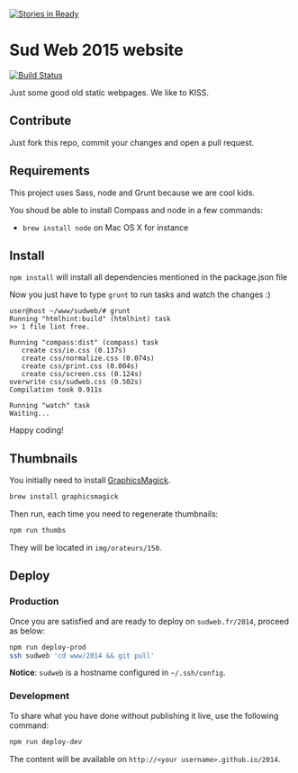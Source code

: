 [![Stories in Ready](https://badge.waffle.io/sudweb/2015.png?label=ready&title=Ready)](https://waffle.io/sudweb/2015)

# Sud Web 2015 website

[![Build Status](https://travis-ci.org/sudweb/2015.png?branch=master)](https://travis-ci.org/sudweb/2015)

Just some good old static webpages. We like to KISS.

## Contribute

Just fork this repo, commit your changes and open a pull request.

## Requirements

This project uses Sass, node and Grunt because we are cool kids.

You shoud be able to install Compass and node in a few commands:

* `brew install node` on Mac OS X for instance

## Install

`npm install` will install all dependencies mentioned in the package.json file

Now you just have to type `grunt` to run tasks and watch the changes :)

```
user@host ~/www/sudweb/# grunt
Running "htmlhint:build" (htmlhint) task
>> 1 file lint free.

Running "compass:dist" (compass) task
   create css/ie.css (0.137s)
   create css/normalize.css (0.074s)
   create css/print.css (0.004s)
   create css/screen.css (0.124s)
overwrite css/sudweb.css (0.502s)
Compilation took 0.911s

Running "watch" task
Waiting...
```

Happy coding!

## Thumbnails

You initially need to install [GraphicsMagick](http://www.graphicsmagick.org).

```bash
brew install graphicsmagick
```

Then run, each time you need to regenerate thumbnails:

```bash
npm run thumbs
```

They will be located in `img/orateurs/150`.

## Deploy

### Production

Once you are satisfied and are ready to deploy on `sudweb.fr/2014`, proceed as below:

```bash
npm run deploy-prod
ssh sudweb 'cd www/2014 && git pull'
```

**Notice**: `sudweb` is a hostname configured in `~/.ssh/config`.

### Development

To share what you have done without publishing it live, use the following command:

```bash
npm run deploy-dev
```

The content will be available on `http://<your username>.github.io/2014`.
